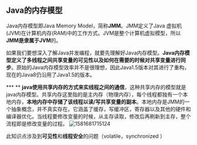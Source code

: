 ## Java的内存模型

Java内存模型即Java Memory Model，简称**JMM**。JMM定义了Java 虚拟机(JVM)在计算机内存(RAM)中的工作方式。JVM是整个计算机虚拟模型，所以**JMM是隶属于JVM**的。

如果我们要想深入了解Java并发编程，就要先理解好Java内存模型。**Java内存模型定义了多线程之间共享变量的可见性以及如何在需要的时候对共享变量进行同步**。原始的Java内存模型效率并不是很理想，因此Java1.5版本对其进行了重构，现在的Java8仍沿用了Java1.5的版本。

*** ** **java使用共享内存的方式来实线程之间的通信**，这种共享内存的模型就是java内存模型。共享内存这里指的是主内存（物理内存），每个线程都独有一个本地内存，**本地内存中存储了该线程以读/写共享变量的副本**。本地内存是JMM的一个抽象概念，并不真实存在。它涵盖了缓存，写缓冲区，寄存器以及其他的硬件和编译器优化。当线程要修改变量的时候，从主存读取，修改后再刷新到主存，整个流程即是修改变量的过程。
![1581681715124](F:\typoraImg\1581681715124.png)

此知识点涉及到**可见性**和**线程安全**的问题（volatile，synchronized	）
